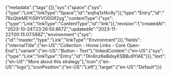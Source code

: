 {"metadata":{"tags":[]},"sys":{"space":{"sys":{"type":"Link","linkType":"Space","id":"eojhq1xf4v9y"}},"type":"Entry","id":"78zQbkMEYiS9YVO0GIf2yg","contentType":{"sys":{"type":"Link","linkType":"ContentType","id":"link"}},"revision":1,"createdAt":"2023-10-24T23:26:50.867Z","updatedAt":"2023-11-22T00:15:07.588Z","environment":{"sys":{"id":"master","type":"Link","linkType":"Environment"}}},"fields":{"internalTitle":{"en-US":"Collection - Home Links - Core Open-End"},"variant":{"en-US":"Button - Text"},"linkedContent":{"en-US":{"sys":{"type":"Link","linkType":"Entry","id":"1Xn6nz6eBdsyKSBBu9YIAE"}}},"text":{"en-US":"More about this strategy"},"icon":{"en-US":"logo"},"iconPosition":{"en-US":"Left"},"target":{"en-US":"Default"}}}